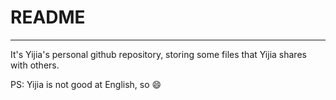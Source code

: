 # README

---

It's Yijia's personal github repository, storing some files that Yijia shares with others.

PS: Yijia is not good at English, so :smile:
